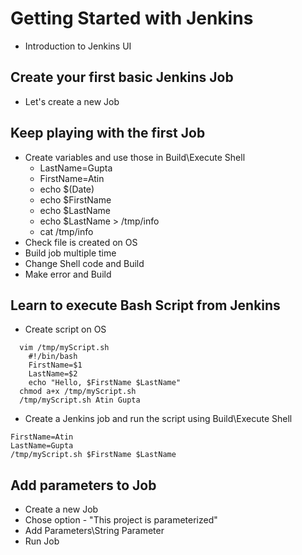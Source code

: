 # Getting Started with Jenkins

- Introduction to Jenkins UI

## Create your first basic Jenkins Job
- Let's create a new Job

## Keep playing with the first Job
- Create variables and use those in Build\Execute Shell
  - LastName=Gupta
  - FirstName=Atin
  - echo $(Date)
  - echo $FirstName
  - echo $LastName
  - echo $LastName > /tmp/info
  - cat /tmp/info
- Check file is created on OS
- Build job multiple time
- Change Shell code and Build
- Make error and Build

## Learn to execute Bash Script from Jenkins
- Create script on OS
```
  vim /tmp/myScript.sh
    #!/bin/bash
    FirstName=$1
    LastName=$2
    echo "Hello, $FirstName $LastName"
  chmod a+x /tmp/myScript.sh
  /tmp/myScript.sh Atin Gupta
```
- Create a Jenkins job and run the script using Build\Execute Shell
```
FirstName=Atin
LastName=Gupta
/tmp/myScript.sh $FirstName $LastName
```

## Add parameters to Job
- Create a new Job
- Chose option - "This project is parameterized"
- Add Parameters\String Parameter
- Run Job
